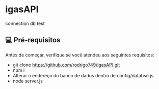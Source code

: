 # igasAPI
connection db test

## 💻 Pré-requisitos

Antes de começar, verifique se você atendeu aos seguintes requisitos:
* git clone https://github.com/rodrigo749/igasAPI.git
* npm i
* Alterar o endereço do banco de dados dentro de config/databse.js
* node server.js
